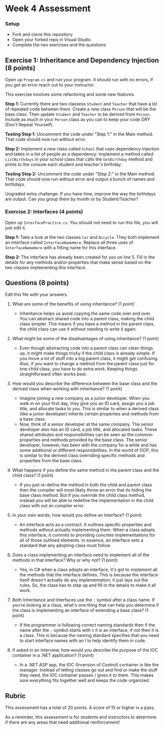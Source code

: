 ﻿# Week 4 Assessment

### Setup
* Fork and clone this repository
* Open your forked repo in Visual Studio.
* Complete the two exercises and the questions

## Exercise 1: Inheritance and Dependency Injection (8 points)

Open up `Program.cs` and run your program. It should run with no errors, if you get an error reach out to your instructor.

This exercise involves some refactoring and some new features.

**Step 1:** Currently there are two classess `Student` and `Teacher` that have a lot of repeated code between them. Create a new class `Person` that will be the base class. Then update `Student` and `Teacher` to be derived from `Person`. Include as much in your `Person` class as you can to keep your code DRY (Don't Repeat Yourself). 

**Testing Step 1:** Uncomment the code under "Step 1:" in the Main method. That code should now run without error.

**Step 2:** Implement a new class called `School` that uses dependency injection and takes in a list of people as a dependency. Implement a method called `ListBirthdays` in your school class that calls the `GetBirthday` method and prints to the console each student and teacher's birthday.

**Testing Step 2:** Uncomment the code under "Step 2:" in the Main method. That code should now run without error and output a bunch of names and birthdays.

Ungraded extra challenge: If you have time, improve the way the birthdays are output. Can you group them by month or by Student/Teacher?

### Exercise 2: Interfaces (4 points)
Open up `InterfacePractice.cs`. You should not need to run this file, you will just edit it.

**Step 1:** Take a look at the two classes `Car` and `Bicycle`. They both implement an interface called `InterfaceNameHere`. Replace all three uses of `InterfaceNameHere` with a fitting name for this interface.

**Step 2:** The interface has already been created for you on line 5. Fill in the details for any methods and/or properties that make sense based on the two classes implementing this interface.

## Questions (8 points)

Edit this file with your answers.

1. What are some of the benefits of using inheritance? (1 point)
    * Inheritance helps us avoid copying the same code over and over. You can abstract shared code into a parent class, making the child class simpler.
    This means if you have a method in the parent class, the child class can use it without needing to write it again.

2. What might be some of the disadvantages of using inheritance? (1 point)
    * Even though abstracting code into a parent class can clean things up, it might make things tricky if the child class is already simple.
      If you move a lot of stuff into a big parent class, it might get confusing. Also, if you want to change a method from the parent class just for one child class,
      you have to do extra work. Keeping things straightforward often works best.

3. How would you describe the difference between the base class and the derived class when working with inheritance? (1 point)
	- Imagine joining a new company as a junior developer. When you walk in on your first day, they give you an ID card, assign you a job title, and allocate tasks to you. This is similar to when a derived class (like a junior developer) inherits certain properties and methods from a base class.
	- Now, think of a senior developer at the same company. The senior developer also has an ID card, a job title, and allocated tasks. These shared attributes and responsibilities can be seen as the common properties and methods provided by the base class. The senior developer, however, has been with the company for a while and has some additional or different responsibilities. In the world of OOP, this is similar to the derived class overriding specific methods and properties from the base class.

4.  What happens if you define the same method in the parent class and the child class? (1 point)
	* If you just re-define the method in both the child and parent class then the complier will most likely throw an error that its hiding the base class method. But if you override the child class method, instead you will be able to redefine the implementation in the child class with out an complier error. 

5. In your own words, how would you define an Interface? (1 point)
    * An interface acts as a contract. It outlines specific properties and methods without actually implementing them. When a class adopts this interface, it commits to providing concrete implementations for all of those outlined elements. In essence, an interface sets a standard that any adopting class must follow.

6. Does a class implementing an interface need to implement all of the methods in that interface? Why or why not? (1 point)
    * Yes, in C# when a class adopts an interface, it's got to implement all the methods that the interface defines. This is because the interface itself doesn't actually do any implementation; it just lays out the rules. So, the class has to step up and fill in the details to make it all work.

7. Both Inheritance and Interfaces use the `:` symbol after a class name. If you're looking at a class, what's one thing that can help you determine if the class is implementing an interface of extending a base class? (1 point)
	* If the programmer is following correct naming standards then if the name after the `:` symbol starts with `I`  it is an interface, if not then it is a class. This is because the naming standard specifies that you need to start interface names with an I to help identify them in code. 

8. If asked in an interview, how would you describe the purpose of the IOC container in a .NET application? (1 point)
	* In a .NET ASP app, the IOC (Inversion of Control) container is like the manager. Instead of letting classes go out and find or make the stuff they need, the IOC container passes / gives it to them. This makes sure everything fits together well and keeps the code organized.

## Rubric

This assessment has a total of 20 points.  A score of 15 or higher is a pass.

As a reminder, this assessment is for students and instructors to determine if there are any areas that need additional reinforcement!
